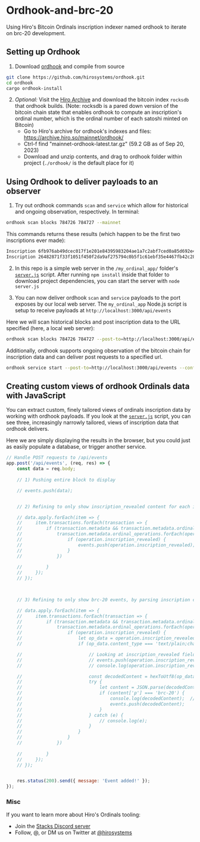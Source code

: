 # Ordhook-and-brc-20

Using Hiro's Bitcoin Ordinals inscription indexer named ordhook to iterate on brc-20 development.

## Setting up Ordhook

1. Download [ordhook](https://github.com/hirosystems/ordhook) and compile from source
```bash
git clone https://github.com/hirosystems/ordhook.git
cd ordhook
cargo ordhook-install
```

2. *Optional:* Visit the [Hiro Archive](https://www.hiro.so/blog/sync-your-stacks-node-and-api-services-faster-with-the-hiro-archive) and download the bitcoin index `rocksdb` that ordhook builds. (Note: rocksdb is a pared down version of the bitcoin chain state that enables ordhook to compute an inscription's ordinal number, which is the ordinal number of each satoshi minted on Bitcoin)
    - Go to Hiro's archive for ordhook's indexes and files: https://archive.hiro.so/mainnet/ordhook/
    - Ctrl-f find "mainnet-ordhook-latest.tar.gz" (59.2 GB as of Sep 20, 2023)
    - Download and unzip contents, and drag to ordhook folder within project (`./ordhook/` is the default place for it)

## Using Ordhook to deliver payloads to an observer

1. Try out ordhook commands `scan` and `service` which allow for historical and ongoing observation, respectively. In terminal:

```bash
ordhook scan blocks 784726 784727 --mainnet
```

This commands returns these results (which happen to be the first two inscriptions ever made):
```bash
Inscription 6fb976ab49dcec017f1e201e84395983204ae1a7c2abf7ced0a85d692e442799i0 revealed at block #767430 (ordinal_number 1252201400444387, inscription_number 0)
Inscription 26482871f33f1051f450f2da9af275794c0b5f1c61ebf35e4467fb42c2813403i0 revealed at block #767753 (ordinal_number 727624168684699, inscription_number 1) 
```
2. In this repo is a simple web server in the `/my_ordinal_app/` folder's [`server.js`](/my_ordinal_app/server.js) script. After running `npm install` inside that folder to download project dependencies, you can start the server with `node server.js`

3. You can now deliver ordhook `scan` and `service` payloads to the port exposes by our local web server. The `my_ordinal_app` Node.js script is setup to receive payloads at `http://localhost:3000/api/events`


Here we will scan historical blocks and post inscription data to the URL specified (here, a local web server):
```bash
ordhook scan blocks 784726 784727 --post-to=http://localhost:3000/api/events --config-path=./Ordhook.toml
```

Additionally, ordhook supports ongoing observation of the bitcoin chain for inscription data and can deliver post requests to a specified url.

```bash
ordhook service start --post-to=http://localhost:3000/api/events --config-path=./Ordhook.toml
```

## Creating custom views of ordhook Ordinals data with JavaScript

You can extract custom, finely tailored views of ordinals inscription data by working with  ordhook payloads. If you look at the [`server.js`](/my_ordinal_app/server.js) script, you can see three, increasingly narrowly tailored, views of inscription data that ordhook delivers. 

Here we are simply displaying the results in the browser, but you could just as easily populate a database, or trigger another service.

```JavaScript
// Handle POST requests to /api/events
app.post('/api/events', (req, res) => {
    const data = req.body;
    
    // 1) Pushing entire block to display

    // events.push(data);


    // 2) Refining to only show inscription_revealed content for each inscription in a block

    // data.apply.forEach(item => {
    //     item.transactions.forEach(transaction => {
    //         if (transaction.metadata && transaction.metadata.ordinal_operations) {
    //             transaction.metadata.ordinal_operations.forEach(operation => {
    //                 if (operation.inscription_revealed) {
    //                     events.push(operation.inscription_revealed);
    //                 }
    //             })
                
    //         }
    //     });
    // });
    


    // 3) Refining to only show brc-20 events, by parsing inscription content_type field and decoding raw hexadecimal data

    // data.apply.forEach(item => {
    //     item.transactions.forEach(transaction => {
    //         if (transaction.metadata && transaction.metadata.ordinal_operations) {
    //             transaction.metadata.ordinal_operations.forEach(operation => {
    //                 if (operation.inscription_revealed) {
    //                     let op_data = operation.inscription_revealed;
    //                     if (op_data.content_type === 'text/plain;charset=utf-8') {

    //                         // Looking at inscription_revealed fields:
    //                         // events.push(operation.inscription_revealed);
    //                         // console.log(operation.inscription_revealed);

    //                         const decodedContent = hexToUtf8(op_data.content_bytes);
    //                         try {
    //                             let content = JSON.parse(decodedContent);
    //                             if (content['p'] === 'brc-20') {
    //                                 console.log(decodedContent);  // Outputs: 9214
    //                                 events.push(decodedContent);
    //                             }
    //                         } catch (e) {
    //                             // console.log(e);
    //                         }
    //                     }
    //                 }
    //             })
                
    //         }
    //     });
    // });


    res.status(200).send({ message: 'Event added!' });
});
```

### Misc

If you want to learn more about Hiro's Ordinals tooling:
- Join the [Stacks Discord server](https://discord.com/invite/pPwMzMx9k8)
- Follow, @, or DM us on Twitter at [@hirosystems](https://twitter.com/hirosystems)